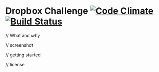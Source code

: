 # Dropbox Challenge [![Code Climate](http://img.shields.io/codeclimate/github/sahat/DropboxChallenge.svg)](https://codeclimate.com/github/sahat/DropboxChallenge) [![Build Status](https://travis-ci.org/sahat/DropboxChallenge.svg?branch=master)](https://travis-ci.org/sahat/DropboxChallenge)


// What and why

// screenshot

// getting started

// license

